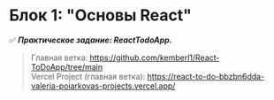 # Блок 1: "Основы React"

:white_check_mark: ***Практическое задание: ReactTodoApp.***  
> Главная ветка: https://github.com/kemberl1/React-ToDoApp/tree/main  
> Vercel Project (главная ветка): https://react-to-do-bbzbn6dda-valeria-poiarkovas-projects.vercel.app/

